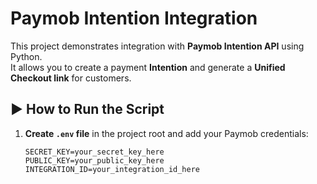 # Paymob Intention Integration

This project demonstrates integration with **Paymob Intention API** using Python.  
It allows you to create a payment **Intention** and generate a **Unified Checkout link** for customers.

## ▶️ How to Run the Script

1. **Create `.env` file** in the project root and add your Paymob credentials:

   ```env
   SECRET_KEY=your_secret_key_here
   PUBLIC_KEY=your_public_key_here
   INTEGRATION_ID=your_integration_id_here
